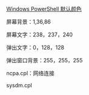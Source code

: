 [Windows PowerShell 默认颜色](https://www.cnblogs.com/simithyu/p/6699800.html)

屏幕背景：1,36,86

屏幕文字：238，237，240

弹出文字：0，128，128

弹出窗口背景：255，255，255



ncpa.cpl：网络连接

sysdm.cpl


